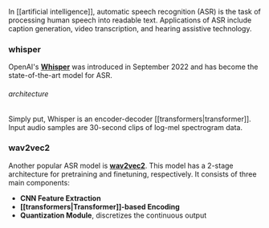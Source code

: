 In [[artificial intelligence]], automatic speech recognition (ASR) is the task of processing human speech into readable text. Applications of ASR include caption generation, video transcription, and hearing assistive technology.

### whisper
OpenAI's **[Whisper](https://openai.com/research/whisper)** was introduced in September 2022 and has become the state-of-the-art model for ASR. 
###### architecture
Simply put, Whisper is an encoder-decoder [[transformers|transformer]]. Input audio samples are 30-second clips of log-mel spectrogram data.

### wav2vec2
Another popular ASR model is **[wav2vec2](https://huggingface.co/docs/transformers/model_doc/wav2vec2)**. This model has a 2-stage architecture for pretraining and finetuning, respectively. It consists of three main components:
- **CNN Feature Extraction**
- **[[transformers|Transformer]]-based Encoding**
- **Quantization Module**, discretizes the continuous output